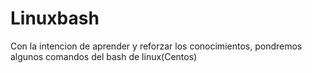# Linuxbash

Con la intencion de aprender y reforzar los conocimientos, pondremos algunos comandos del bash de linux(Centos)

